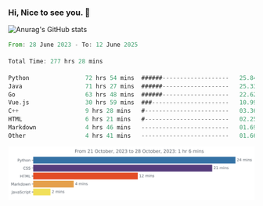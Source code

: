 ### Hi, Nice to see you. 👋

<!--
**EtherFin/EtherFin** is a ✨ _special_ ✨ repository because its `README.md` (this file) appears on your GitHub profile.

Here are some ideas to get you started:

- 🔭 I’m currently working on ...
- 🌱 I’m currently learning ...
- 👯 I’m looking to collaborate on ...
- 🤔 I’m looking for help with ...
- 💬 Ask me about ...
- 📫 How to reach me: ...
- 😄 Pronouns: ...
- ⚡ Fun fact: ...
-->


![Anurag's GitHub stats](https://github-readme-stats.vercel.app/api?username=EtherFin&bg_color=30,e96443,e97f43,e99943,e9b443,e9ce43,e9e843,d3e943,bee943,a9e943,94e943&title_color=fff&text_color=000&show_icons=true&icon_color=000)


<!--START_SECTION:waka-->

```rust
From: 28 June 2023 - To: 12 June 2025

Total Time: 277 hrs 28 mins

Python                72 hrs 54 mins  ######-------------------   25.84 %
Java                  71 hrs 27 mins  ######-------------------   25.33 %
Go                    63 hrs 48 mins  ######-------------------   22.62 %
Vue.js                30 hrs 59 mins  ###----------------------   10.99 %
C++                   9 hrs 28 mins   #------------------------   03.36 %
HTML                  6 hrs 21 mins   #------------------------   02.25 %
Markdown              4 hrs 46 mins   -------------------------   01.69 %
Other                 4 hrs 41 mins   -------------------------   01.66 %
```

<!--END_SECTION:waka-->

<img
  src="https://github.com/EtherFin/EtherFin/blob/master/images/stat.svg"
  alt="Work Dashboard"
/>

